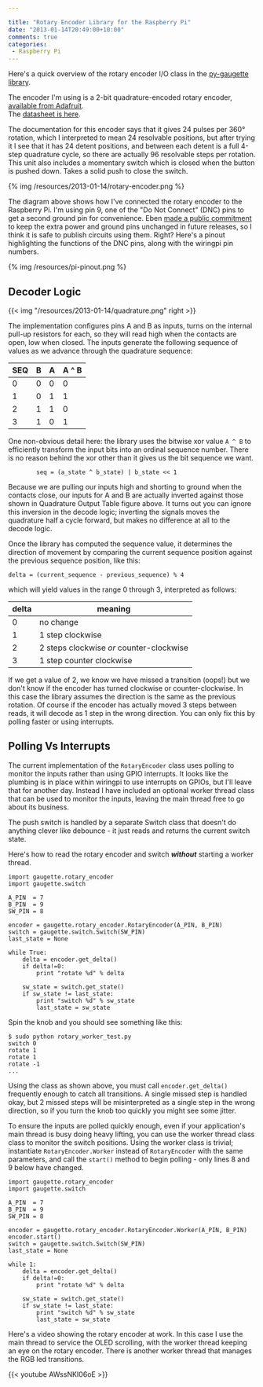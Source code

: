 ```yaml
---

title: "Rotary Encoder Library for the Raspberry Pi"
date: "2013-01-14T20:49:00+10:00"
comments: true
categories:
 - Raspberry Pi
---
```


Here's a quick overview of the rotary encoder I/O class in
the [py-gaugette library](https://github.com/guyc/py-gaugette).

The encoder I'm using is a 2-bit quadrature-encoded rotary encoder,
[available from Adafruit](http://www.adafruit.com/products/377).  
The [datasheet is here](http://www.adafruit.com/datasheets/pec11.pdf).

The documentation for this encoder says that it gives 24 pulses per 360&deg; rotation,
which I interpreted to mean 24 resolvable positions, but after trying it I see that
it has 24 detent positions, and between each detent is a full 4-step quadrature cycle,
so there are actually 96 resolvable steps per rotation.  This unit also includes
a momentary switch which is closed when the button is pushed down.  Takes a solid
push to close the switch.

{% img /resources/2013-01-14/rotary-encoder.png %}

The diagram above shows how I've connected the rotary encoder to the Raspberry Pi.
I'm using pin 9, one of the "Do Not Connect" (DNC) pins to get a second ground pin for convenience.
Eben [made a public commitment](http://www.raspberrypi.org/archives/2233)
to keep the extra power and ground pins unchanged in future releases, so
I think it is safe to publish circuits using them.  Right?  Here's a pinout
highlighting the functions of the DNC pins, along with the wiringpi pin numbers.

{% img /resources/pi-pinout.png %}

Decoder Logic
-------------

{{< img "/resources/2013-01-14/quadrature.png" right >}}

The implementation configures pins A and B as inputs, turns on the internal pull-up resistors for each,
so they will read high when the contacts are open, low when closed.  The inputs
generate the following sequence of values
as we advance through the quadrature sequence:

| SEQ | B | A | A ^ B |
|-----|---|---|-------|
|  0  | 0 | 0 |   0   |
|  1  | 0 | 1 |   1   |
|  2  | 1 | 1 |   0   |
|  3  | 1 | 0 |   1   |

One non-obvious detail here: the library uses the bitwise xor value `A ^ B` to
efficiently transform the input bits into an ordinal sequence number.  There is
no reason behind the xor other than it gives us the bit sequence we want.

```
        seq = (a_state ^ b_state) | b_state << 1
```

Because we are pulling our inputs high and
shorting to ground when the contacts close, our inputs for A and B are actually
inverted against those shown in Quadrature Output Table figure above.
It turns out you can ignore this inversion in the decode logic; inverting the signals moves
the quadrature half a cycle forward, but makes no difference at all to
the decode logic.

Once the library has computed the sequence value, it determines the direction of movement
by comparing the current sequence position against the previous sequence position,
like this:

```
delta = (current_sequence - previous_sequence) % 4
```

which will yield values in the range 0 through 3, interpreted as follows:

| delta | meaning      |
|-------|--------------|
| 0     | no change        |
| 1     | 1 step clockwise |
| 2     | 2 steps clockwise _or_ counter-clockwise |
| 3     | 1 step counter clockwise |

If we get a value of 2, we know we have missed a transition (oops!) but we don't
know if the encoder has turned clockwise or counter-clockwise.  In this
case the library assumes the direction is the same as the previous rotation.
Of course if the encoder has actually moved 3 steps between reads, it will decode as 1 step
in the wrong direction.  You can only fix this by polling faster or using interrupts.

Polling Vs Interrupts
---------------------

The current implementation of the `RotaryEncoder` class uses polling to monitor the inputs rather than
using GPIO interrupts.  It looks like the plumbing is in place within wiringpi to use interrupts on GPIOs,
but I'll leave that for another day.  Instead I have included an optional worker thread class that can be used
to monitor the inputs, leaving the main thread free to go about its business.

The push switch is handled by a separate Switch class that doesn't do anything clever
like debounce - it just reads and returns the current switch state.

Here's how to read the rotary encoder and switch ___without___ starting a worker thread.

```
import gaugette.rotary_encoder
import gaugette.switch

A_PIN  = 7
B_PIN  = 9
SW_PIN = 8

encoder = gaugette.rotary_encoder.RotaryEncoder(A_PIN, B_PIN)
switch = gaugette.switch.Switch(SW_PIN)
last_state = None

while True:
    delta = encoder.get_delta()
    if delta!=0:
        print "rotate %d" % delta

    sw_state = switch.get_state()
    if sw_state != last_state:
        print "switch %d" % sw_state
        last_state = sw_state
```

Spin the knob and you should see something like this:

```
$ sudo python rotary_worker_test.py
switch 0
rotate 1
rotate 1
rotate -1
...
```

Using the class as shown above, you must call `encoder.get_delta()` frequently enough
to catch all transitions.  A single missed step is handled okay, but 2 missed steps will
be misinterpreted as a single step in the wrong direction, so if you turn the knob too quickly
you might see some jitter.

To ensure the inputs are polled quickly enough, even if your application's main thread
is busy doing heavy lifting, you can use the worker thread class
class to monitor the switch positions.  Using the worker class is trivial;
instantiate `RotaryEncoder.Worker` instead of `RotaryEncoder` with the same
parameters, and call the `start()` method to begin polling - only lines 8 and 9 below have changed.

```
import gaugette.rotary_encoder
import gaugette.switch

A_PIN  = 7
B_PIN  = 9
SW_PIN = 8

encoder = gaugette.rotary_encoder.RotaryEncoder.Worker(A_PIN, B_PIN)
encoder.start()
switch = gaugette.switch.Switch(SW_PIN)
last_state = None

while 1:
    delta = encoder.get_delta()
    if delta!=0:
        print "rotate %d" % delta

    sw_state = switch.get_state()
    if sw_state != last_state:
        print "switch %d" % sw_state
        last_state = sw_state
```

Here's a video showing the rotary encoder at work.  In this case
I use the main thread to service the OLED scrolling, with the worker thread
keeping an eye on the rotary encoder.  There is another worker thread that
manages the RGB led transitions.

{{< youtube  AWssNKI06oE >}}
